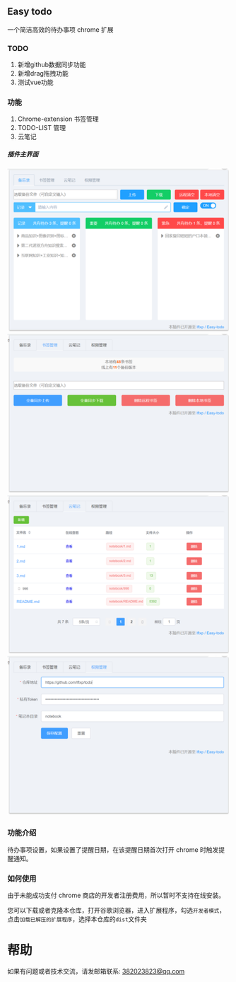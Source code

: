 
Easy todo
---

一个简洁高效的待办事项 chrome 扩展

### TODO

1. 新增github数据同步功能
2. 新增drag拖拽功能
3. 测试vue功能

### 功能

1. Chrome-extension 书签管理
2. TODO-LIST 管理
3. 云笔记

##### 插件主界面

![](./docs/main.png)
![](./docs/bookmark.png)
![](./docs/right.png)
![](./docs/privilege.png)

### 功能介绍

待办事项设置，如果设置了提醒日期，在该提醒日期首次打开 chrome 时触发提醒通知。

### 如何使用

由于未能成功支付 chrome 商店的开发者注册费用，所以暂时不支持在线安装。

您可以下载或者克隆本仓库，打开谷歌浏览器，进入扩展程序，勾选`开发者模式`，点击`加载已解压的扩展程序`，选择本仓库的`dist`文件夹

# 帮助

如果有问题或者技术交流，请发邮箱联系: 382023823@qq.com
